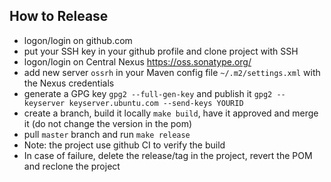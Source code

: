 ## How to Release

* logon/login on github.com
* put your SSH key in your github profile and clone project with SSH
* logon/login on Central Nexus https://oss.sonatype.org/ 
* add new server `ossrh` in your Maven config file `~/.m2/settings.xml` with the Nexus credentials
* generate a GPG key `gpg2 --full-gen-key` and publish it `gpg2 --keyserver keyserver.ubuntu.com --send-keys YOURID` 
* create a branch, build it locally `make build`, have it approved and merge it (do not change the version in the pom)
* pull `master` branch and run `make release`
* Note: the project use github CI to verify the build
* In case of failure, delete the release/tag in the project, revert the POM and reclone the project


